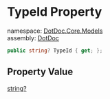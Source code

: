 ﻿# TypeId Property

namespace: [DotDoc\.Core\.Models](../../DotDoc.Core.Models.md)<br />
assembly: [DotDoc](../../../DotDoc.md)



```csharp
public string? TypeId { get; };
```

## Property Value

[string?](https://docs.microsoft.com/dotnet/api/System.String)

